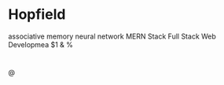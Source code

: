 # Hopfield
associative memory neural network
MERN Stack
 Full Stack Web Developmea
$1
&
%
#






@

